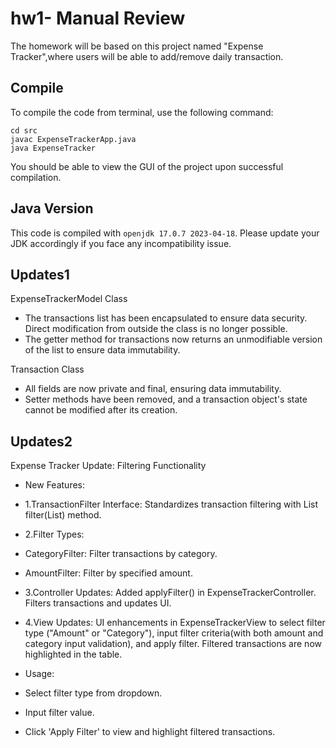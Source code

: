 # hw1- Manual Review

The homework will be based on this project named "Expense Tracker",where users will be able to add/remove daily transaction. 

## Compile

To compile the code from terminal, use the following command:
```
cd src
javac ExpenseTrackerApp.java
java ExpenseTracker
```

You should be able to view the GUI of the project upon successful compilation. 

## Java Version
This code is compiled with ```openjdk 17.0.7 2023-04-18```. Please update your JDK accordingly if you face any incompatibility issue.

## Updates1
ExpenseTrackerModel Class
- The transactions list has been encapsulated to ensure data security. Direct modification from outside the class is no longer possible.
- The getter method for transactions now returns an unmodifiable version of the list to ensure data immutability.

Transaction Class
- All fields are now private and final, ensuring data immutability.
- Setter methods have been removed, and a transaction object's state cannot be modified after its creation.


## Updates2
Expense Tracker Update: Filtering Functionality
- New Features:
- 1.TransactionFilter Interface: Standardizes transaction filtering with List<Transaction> filter(List<Transaction>) method.
- 2.Filter Types:
- CategoryFilter: Filter transactions by category.
- AmountFilter: Filter by specified amount.
- 3.Controller Updates: Added applyFilter() in ExpenseTrackerController. Filters transactions and updates UI.
- 4.View Updates: UI enhancements in ExpenseTrackerView to select filter type ("Amount" or "Category"), input filter criteria(with both amount and category input validation), and apply filter. Filtered transactions are now highlighted in the table.

- Usage:
- Select filter type from dropdown.
- Input filter value.
- Click 'Apply Filter' to view and highlight filtered transactions.






